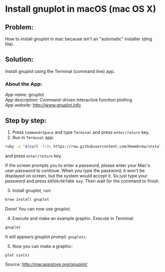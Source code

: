 # Install gnuplot in macOS (mac OS X)

## Problem:
How to install gnuplot in mac because isn't an "automatic" installer (dmg file).

## Solution:
Install gnuplot using the Terminal (command line) app.

### About the App:
*App name:* gnuplot  
*App description:* Command-driven interactive function plotting  
*App website:* http://www.gnuplot.info  


## Step by step:

1. Press ```Command+Space``` and type ```Terminal``` and press ```enter/return``` key.
2. Run in ```Terminal``` app:
```bash
ruby -e "$(curl -fsSL https://raw.githubusercontent.com/Homebrew/install/master/install)" < /dev/null 2> /dev/null
``` 
and press ```enter/return``` key.

If the screen prompts you to enter a password, please enter your Mac's user password to continue. When you type the password, it won't be displayed on screen, but the system would accept it. So just type your _password_ and press ```ENTER/RETURN key```. Then wait for the command to finish.

3. Install gnuplot, run:
```bash
brew install gnuplot
```
Done! You can now use gnuplot.


4. Execute and make an example graphic. Execute in Terminal:
```bash
gnuplot
```
It will appears gnuplot prompt: ```gnuplot>```. 

5. Now you can make a graphic:
```bash
plot sin(x)
```

Source:
<http://macappstore.org/gnuplot/>
